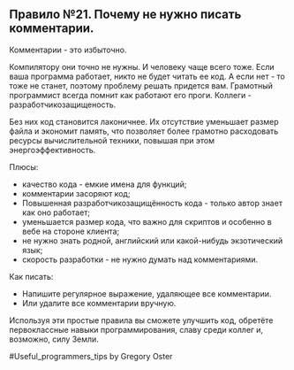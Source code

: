 
## Правило №21. Почему не нужно писать комментарии.

Комментарии - это избыточно.

Компилятору они точно не нужны. И человеку чаще всего тоже. Если ваша программа работает, никто не будет читать ее код. А если нет - то тоже не станет, поэтому проблему решать придется вам. Грамотный программист всегда помнит как работают его проги. Коллеги - разработчикозащищеность.

Без них код становится лаконичнее. Их отсутствие уменьшает размер файла и экономит память, что позволяет более грамотно расходовать ресурсы вычислительной техники, повышая при этом энергоэффективность.

Плюсы:

- качество кода - емкие имена для функций;
- комментарии засоряют код;
- Повышенная разработчикозащищённость кода - только автор знает как оно работает;
- уменьшается размер кода, что важно для скриптов и особенно в вебе на стороне клиента;
- не нужно знать родной, английский или какой-нибудь экзотический язык;
- скорость разработки - не нужно думать над комментариями.

Как писать:

- Напишите регулярное выражение, удаляющее все комментарии.
- Или удалите все комментарии вручную.

Используя эти простые правила вы сможете улучшить код, обретёте первоклассные навыки программирования, славу среди коллег и, возможно, силу Земли.

\#Useful_programmers_tips by Gregory Oster
